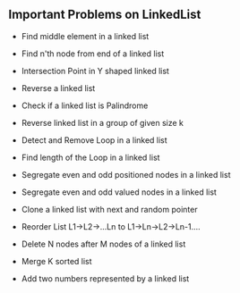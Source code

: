 ## Important Problems on LinkedList

- Find middle element in a linked list

- Find n'th node from end of a linked list

- Intersection Point in Y shaped linked list

- Reverse a linked list

- Check if a linked list is Palindrome

- Reverse linked list in a group of given size k

- Detect and Remove Loop in a linked list

- Find length of the Loop in a linked list

- Segregate even and odd positioned nodes in a linked list

- Segregate even and odd valued nodes in a linked list

- Clone a linked list with next and random pointer

- Reorder List L1->L2->...Ln  to L1->Ln->L2->Ln-1....

- Delete N nodes after M nodes of a linked list

- Merge K sorted list

- Add two numbers represented by a linked list